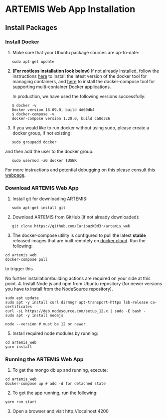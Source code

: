 # ARTEMIS Web App Installation
## Install Packages
### Install Docker
1. Make sure that your Ubuntu package sources are up-to-date:
```
   sudo apt-get update
```
2. **(For rootless installation look below)** If not already installed, follow the instructions [here](https://docs.docker.com/install/linux/docker-ce/ubuntu/#install-docker-ce) to install the latest version of the docker tool for managing containers, and [here](https://docs.docker.com/compose/install/#install-compose) to install the docker-compose tool for supporting multi-container Docker applications.

   In production, we have used the following versions successfully:
```
   $ docker -v
   Docker version 18.09.0, build 4d60db4
   $ docker-compose -v
   docker-compose version 1.20.0, build ca8d3c6
```
3. If you would like to run docker without using sudo, please create a docker group, if not existing:
```
   sudo groupadd docker
```
   and then add the user to the docker group:
```
   sudo usermod -aG docker $USER
```
   For more instructions and potential debugging on this please consult this [webpage](https://docs.docker.com/install/linux/linux-postinstall/#manage-docker-as-a-non-root-user).

### Download ARTEMIS Web App
1. Install git for downloading ARTEMIS:
```
   sudo apt-get install git
```
2. Download ARTEMIS from GitHub (if not already downloaded):
```
   git clone https://github.com/CuriouzK0d3r/artemis_web
```
3. The docker-compose utility is configured to pull the latest **stable** released images that are built remotely on [docker cloud](https://cloud.docker.com/). Run the following:
```
cd artemis_web
docker-compose pull
```
to trigger this.

No further installation/building actions are required on your side at this point.
4. Install Node.js and npm from Ubuntu repository (for newer versions you have to install from the NodeSource repository).
```
sudo apt update
sudo apt -y install curl dirmngr apt-transport-https lsb-release ca-certificates
curl -sL https://deb.nodesource.com/setup_12.x | sudo -E bash -
sudo apt -y install nodejs

node --version # must be 12 or newer
```
5. Install required node modules by running:
```
cd artemis_web
yarn install
```

### Running the ARTEMIS Web App
1. To get the mongo db up and running, execute:
```
cd artemis_web
docker-compose up # add -d for detached state
```
2. To get the app running, run the following:
```
yarn run start
```
3. Open a browser and visit http://localhost:4200
